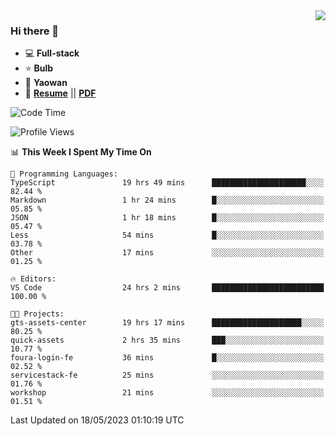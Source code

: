 <img align="right" src="https://github-readme-stats.vercel.app/api?username=LolipopJ&show_icons=true&count_private=true&hide_title=true&include_all_commits=true&theme=vue">

### Hi there 👋

- :computer: **Full-stack**
- :star: **Bulb**
- :pill: **Yaowan**
- :milky_way: [**Resume**](https://lolipopj.github.io/resume/) || [**PDF**](https://cdn.jsdelivr.net/gh/lolipopj/resume/export/resume-en.pdf)

<!--START_SECTION:waka-->
![Code Time](http://img.shields.io/badge/Code%20Time-1%2C261%20hrs%2046%20mins-blue)

![Profile Views](http://img.shields.io/badge/Profile%20Views-6-blue)

📊 **This Week I Spent My Time On** 

```text
💬 Programming Languages: 
TypeScript               19 hrs 49 mins      █████████████████████░░░░   82.44 % 
Markdown                 1 hr 24 mins        █░░░░░░░░░░░░░░░░░░░░░░░░   05.85 % 
JSON                     1 hr 18 mins        █░░░░░░░░░░░░░░░░░░░░░░░░   05.47 % 
Less                     54 mins             █░░░░░░░░░░░░░░░░░░░░░░░░   03.78 % 
Other                    17 mins             ░░░░░░░░░░░░░░░░░░░░░░░░░   01.25 % 

🔥 Editors: 
VS Code                  24 hrs 2 mins       █████████████████████████   100.00 % 

🐱‍💻 Projects: 
gts-assets-center        19 hrs 17 mins      ████████████████████░░░░░   80.25 % 
quick-assets             2 hrs 35 mins       ███░░░░░░░░░░░░░░░░░░░░░░   10.77 % 
foura-login-fe           36 mins             █░░░░░░░░░░░░░░░░░░░░░░░░   02.52 % 
servicestack-fe          25 mins             ░░░░░░░░░░░░░░░░░░░░░░░░░   01.76 % 
workshop                 21 mins             ░░░░░░░░░░░░░░░░░░░░░░░░░   01.51 % 
```


 Last Updated on 18/05/2023 01:10:19 UTC
<!--END_SECTION:waka-->

